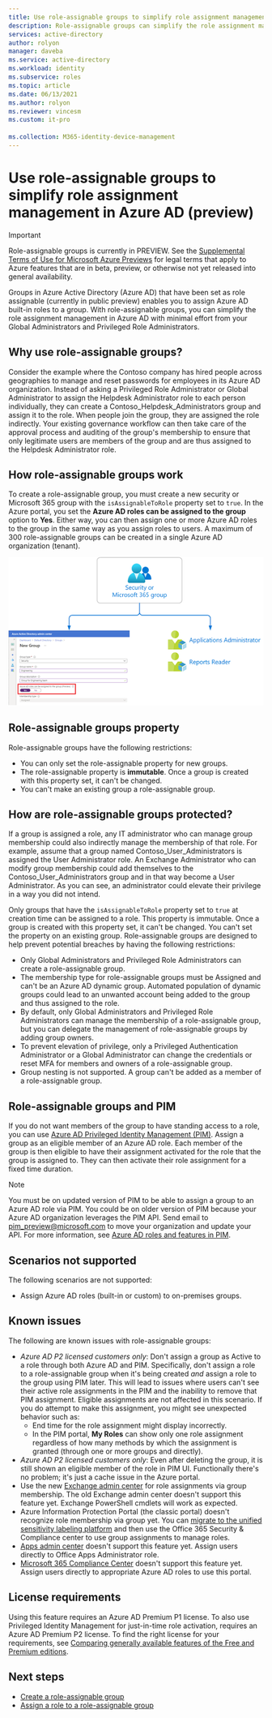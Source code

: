```yaml
---
title: Use role-assignable groups to simplify role assignment management in Azure AD (preview)
description: Role-assignable groups can simplify the role assignment management in Azure Active Directory by enabling you to assign Azure AD roles to groups.
services: active-directory
author: rolyon
manager: daveba
ms.service: active-directory
ms.workload: identity
ms.subservice: roles
ms.topic: article
ms.date: 06/13/2021
ms.author: rolyon
ms.reviewer: vincesm
ms.custom: it-pro

ms.collection: M365-identity-device-management
---
```


# Use role-assignable groups to simplify role assignment management in Azure AD (preview)

> [!IMPORTANT]
> Role-assignable groups is currently in PREVIEW.
> See the [Supplemental Terms of Use for Microsoft Azure Previews](https://azure.microsoft.com/support/legal/preview-supplemental-terms/) for legal terms that apply to Azure features that are in beta, preview, or otherwise not yet released into general availability.

Groups in Azure Active Directory (Azure AD) that have been set as role assignable (currently in public preview) enables you to assign Azure AD built-in roles to a group. With role-assignable groups, you can simplify the role assignment management in Azure AD with minimal effort from your Global Administrators and Privileged Role Administrators.

## Why use role-assignable groups?

Consider the example where the Contoso company has hired people across geographies to manage and reset passwords for employees in its Azure AD organization. Instead of asking a Privileged Role Administrator or Global Administrator to assign the Helpdesk Administrator role to each person individually, they can create a Contoso_Helpdesk_Administrators group and assign it to the role. When people join the group, they are assigned the role indirectly. Your existing governance workflow can then take care of the approval process and auditing of the group's membership to ensure that only legitimate users are members of the group and are thus assigned to the Helpdesk Administrator role.

## How role-assignable groups work

To create a role-assignable group, you must create a new security or Microsoft 365 group with the `isAssignableToRole` property set to `true`. In the Azure portal, you set the **Azure AD roles can be assigned to the group** option to **Yes**. Either way, you can then assign one or more Azure AD roles to the group in the same way as you assign roles to users. A maximum of 300 role-assignable groups can be created in a single Azure AD organization (tenant).

![Screenshot of the Roles and administrators page](./media/groups-concept/role-assignable-group.png)

## Role-assignable groups property

Role-assignable groups have the following restrictions:

- You can only set the role-assignable property for new groups.
- The role-assignable property is **immutable**. Once a group is created with this property set, it can't be changed.
- You can't make an existing group a role-assignable group.

## How are role-assignable groups protected?

If a group is assigned a role, any IT administrator who can manage group membership could also indirectly manage the membership of that role. For example, assume that a group named Contoso_User_Administrators is assigned the User Administrator role. An Exchange Administrator who can modify group membership could add themselves to the Contoso_User_Administrators group and in that way become a User Administrator. As you can see, an administrator could elevate their privilege in a way you did not intend.

Only groups that have the `isAssignableToRole` property set to `true` at creation time can be assigned to a role. This property is immutable. Once a group is created with this property set, it can't be changed. You can't set the property on an existing group. Role-assignable groups are designed to help prevent potential breaches by having the following restrictions:

- Only Global Administrators and Privileged Role Administrators can create a role-assignable group.
- The membership type for role-assignable groups must be Assigned and can't be an Azure AD dynamic group. Automated population of dynamic groups could lead to an unwanted account being added to the group and thus assigned to the role.
- By default, only Global Administrators and Privileged Role Administrators can manage the membership of a role-assignable group, but you can delegate the management of role-assignable groups by adding group owners.
- To prevent elevation of privilege, only a Privileged Authentication Administrator or a Global Administrator can change the credentials or reset MFA for members and owners of a role-assignable group.
- Group nesting is not supported. A group can't be added as a member of a role-assignable group.

## Role-assignable groups and PIM

If you do not want members of the group to have standing access to a role, you can use [Azure AD Privileged Identity Management (PIM)](../privileged-identity-management/pim-configure.md). Assign a group as an eligible member of an Azure AD role. Each member of the group is then eligible to have their assignment activated for the role that the group is assigned to. They can then activate their role assignment for a fixed time duration.

> [!Note]
> You must be on updated version of PIM to be able to assign a group to an Azure AD role via PIM. You could be on older version of PIM because your Azure AD organization leverages the PIM API. Send email to pim_preview@microsoft.com to move your organization and update your API. For more information, see [Azure AD roles and features in PIM](../privileged-identity-management/azure-ad-roles-features.md).

## Scenarios not supported

The following scenarios are not supported:  

- Assign Azure AD roles (built-in or custom) to on-premises groups.

## Known issues

The following are known issues with role-assignable groups:

- *Azure AD P2 licensed customers only*: Don't assign a group as Active to a role through both Azure AD and PIM. Specifically, don't assign a role to a role-assignable group when it's being created *and* assign a role to the group using PIM later. This will lead to issues where users can't see their active role assignments in the PIM and the inability to remove that PIM assignment. Eligible assignments are not affected in this scenario. If you do attempt to make this assignment, you might see unexpected behavior such as:
  - End time for the role assignment might display incorrectly.
  - In the PIM portal, **My Roles** can show only one role assignment regardless of how many methods by which the assignment is granted (through one or more groups and directly).
- *Azure AD P2 licensed customers only*: Even after deleting the group, it is still shown an eligible member of the role in PIM UI. Functionally there's no problem; it's just a cache issue in the Azure portal.  
- Use the new [Exchange admin center](https://admin.exchange.microsoft.com/) for role assignments via group membership. The old Exchange admin center doesn't support this feature yet. Exchange PowerShell cmdlets will work as expected.
- Azure Information Protection Portal (the classic portal) doesn't recognize role membership via group yet. You can [migrate to the unified sensitivity labeling platform](/azure/information-protection/configure-policy-migrate-labels) and then use the Office 365 Security & Compliance center to use group assignments to manage roles.
- [Apps admin center](https://config.office.com/) doesn't support this feature yet. Assign users directly to Office Apps Administrator role.
- [Microsoft 365 Compliance Center](https://compliance.microsoft.com/) doesn't support this feature yet. Assign users directly to appropriate Azure AD roles to use this portal.

## License requirements

Using this feature requires an Azure AD Premium P1 license. To also use Privileged Identity Management for just-in-time role activation, requires an Azure AD Premium P2 license. To find the right license for your requirements, see [Comparing generally available features of the Free and Premium editions](https://azure.microsoft.com/pricing/details/active-directory/).

## Next steps

- [Create a role-assignable group](groups-create-eligible.md)
- [Assign a role to a role-assignable group](groups-assign-role.md)
